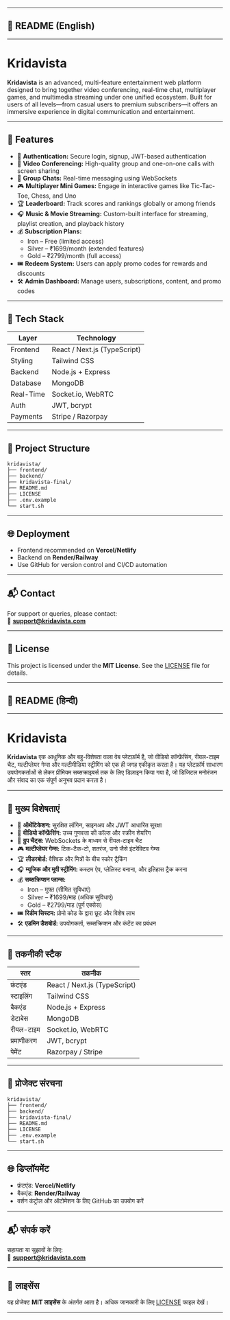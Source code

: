 
---

## 📄 README (English)

---

# Kridavista

**Kridavista** is an advanced, multi-feature entertainment web platform designed to bring together video conferencing, real-time chat, multiplayer games, and multimedia streaming under one unified ecosystem. Built for users of all levels—from casual users to premium subscribers—it offers an immersive experience in digital communication and entertainment.

---

## 🚀 Features

- 🔐 **Authentication:** Secure login, signup, JWT-based authentication  
- 🎥 **Video Conferencing:** High-quality group and one-on-one calls with screen sharing  
- 💬 **Group Chats:** Real-time messaging using WebSockets  
- 🎮 **Multiplayer Mini Games:** Engage in interactive games like Tic-Tac-Toe, Chess, and Uno  
- 🏆 **Leaderboard:** Track scores and rankings globally or among friends  
- 🎧 **Music & Movie Streaming:** Custom-built interface for streaming, playlist creation, and playback history  
- 💰 **Subscription Plans:**  
  - Iron – Free (limited access)  
  - Silver – ₹1699/month (extended features)  
  - Gold – ₹2799/month (full access)  
- 🎟️ **Redeem System:** Users can apply promo codes for rewards and discounts  
- 🛠️ **Admin Dashboard:** Manage users, subscriptions, content, and promo codes  

---

## 🧱 Tech Stack

| Layer       | Technology                  |
|-------------|-----------------------------|
| Frontend    | React / Next.js (TypeScript) |
| Styling     | Tailwind CSS                |
| Backend     | Node.js + Express           |
| Database    | MongoDB                     |
| Real-Time   | Socket.io, WebRTC           |
| Auth        | JWT, bcrypt                 |
| Payments    | Stripe / Razorpay           |

---

## 📁 Project Structure

```
kridavista/
├── frontend/
├── backend/
├── kridavista-final/
├── README.md
├── LICENSE
├── .env.example
└── start.sh
```

---

## 🌐 Deployment

- Frontend recommended on **Vercel/Netlify**  
- Backend on **Render/Railway**  
- Use GitHub for version control and CI/CD automation

---

## 📬 Contact

For support or queries, please contact:  
📧 **support@kridavista.com**

---

## 📜 License

This project is licensed under the **MIT License**. See the [LICENSE](./LICENSE) file for details.

---

## 📄 README (हिन्दी)

---

# Kridavista

**Kridavista** एक आधुनिक और बहु-विशेषता वाला वेब प्लेटफ़ॉर्म है, जो वीडियो कॉन्फ्रेंसिंग, रीयल-टाइम चैट, मल्टीप्लेयर गेम्स और मल्टीमीडिया स्ट्रीमिंग को एक ही जगह एकीकृत करता है। यह प्लेटफ़ॉर्म साधारण उपयोगकर्ताओं से लेकर प्रीमियम सब्सक्राइबर्स तक के लिए डिज़ाइन किया गया है, जो डिजिटल मनोरंजन और संवाद का एक संपूर्ण अनुभव प्रदान करता है।

---

## 🚀 मुख्य विशेषताएं

- 🔐 **ऑथेंटिकेशन:** सुरक्षित लॉगिन, साइनअप और JWT आधारित सुरक्षा  
- 🎥 **वीडियो कॉन्फ्रेंसिंग:** उच्च गुणवत्ता की कॉल्स और स्क्रीन शेयरिंग  
- 💬 **ग्रुप चैट्स:** WebSockets के माध्यम से रीयल-टाइम चैट  
- 🎮 **मल्टीप्लेयर गेम्स:** टिक-टैक-टो, शतरंज, उनो जैसे इंटरेक्टिव गेम्स  
- 🏆 **लीडरबोर्ड:** वैश्विक और मित्रों के बीच स्कोर ट्रैकिंग  
- 🎧 **म्यूजिक और मूवी स्ट्रीमिंग:** कस्टम ऐप, प्लेलिस्ट बनाना, और इतिहास ट्रैक करना  
- 💰 **सब्सक्रिप्शन प्लान्स:**  
  - Iron – मुफ़्त (सीमित सुविधाएं)  
  - Silver – ₹1699/माह (अधिक सुविधाएं)  
  - Gold – ₹2799/माह (पूर्ण एक्सेस)  
- 🎟️ **रिडीम सिस्टम:** प्रोमो कोड के द्वारा छूट और विशेष लाभ  
- 🛠️ **एडमिन डैशबोर्ड:** उपयोगकर्ता, सब्सक्रिप्शन और कंटेंट का प्रबंधन

---

## 🧱 तकनीकी स्टैक

| स्तर        | तकनीक                       |
|-------------|-----------------------------|
| फ्रंटएंड     | React / Next.js (TypeScript) |
| स्टाइलिंग     | Tailwind CSS                |
| बैकएंड       | Node.js + Express           |
| डेटाबेस      | MongoDB                     |
| रीयल-टाइम    | Socket.io, WebRTC           |
| प्रमाणीकरण   | JWT, bcrypt                 |
| पेमेंट       | Razorpay / Stripe           |

---

## 📁 प्रोजेक्ट संरचना

```
kridavista/
├── frontend/
├── backend/
├── kridavista-final/
├── README.md
├── LICENSE
├── .env.example
└── start.sh
```

---

## 🌐 डिप्लॉयमेंट

- फ्रंटएंड: **Vercel/Netlify**  
- बैकएंड: **Render/Railway**  
- वर्शन कंट्रोल और ऑटोमेशन के लिए GitHub का उपयोग करें

---

## 📬 संपर्क करें

सहायता या सुझावों के लिए:  
📧 **support@kridavista.com**

---

## 📜 लाइसेंस

यह प्रोजेक्ट **MIT लाइसेंस** के अंतर्गत आता है। अधिक जानकारी के लिए [LICENSE](./LICENSE) फाइल देखें।

---
